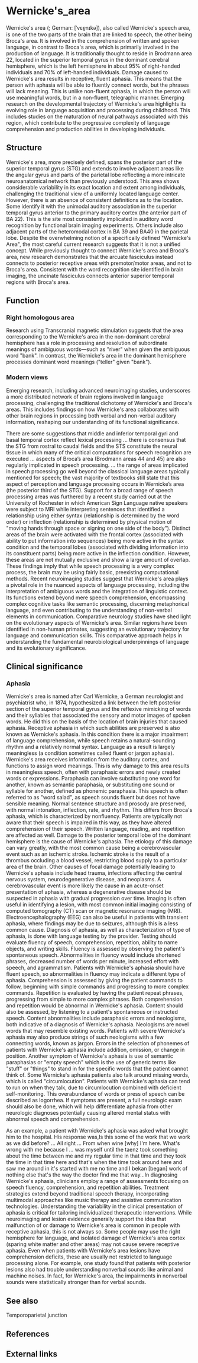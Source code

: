 # Wernicke's_area

Wernicke's area (; German: [ˈvɛɐ̯nɪkə]), also called Wernicke's speech area, is one of the two parts of the brain that are linked to speech, the other being Broca's area. It is involved in the comprehension of written and spoken language, in contrast to Broca's area, which is primarily involved in the production of language. It is traditionally thought to reside in Brodmann area 22, located in the superior temporal gyrus in the dominant cerebral hemisphere, which is the left hemisphere in about 95% of right-handed individuals and 70% of left-handed individuals.
Damage caused to Wernicke's area results in receptive, fluent aphasia. This means that the person with aphasia will be able to fluently connect words, but the phrases will lack meaning. This is unlike non-fluent aphasia, in which the person will use meaningful words, but in a non-fluent, telegraphic manner.
Emerging research on the developmental trajectory of Wernicke's area highlights its evolving role in language acquisition and processing during childhood. This includes studies on the maturation of neural pathways associated with this region, which contribute to the progressive complexity of language comprehension and production abilities in developing individuals.


## Structure

Wernicke's area, more precisely defined, spans the posterior part of the superior temporal gyrus (STG) and extends to involve adjacent areas like the angular gyrus and parts of the parietal lobe reflecting a more intricate neuroanatomical network than previously understood. This area shows considerable variability in its exact location and extent among individuals, challenging the traditional view of a uniformly located language center.
However, there is an absence of consistent definitions as to the location. Some identify it with the unimodal auditory association in the superior temporal gyrus anterior to the primary auditory cortex (the anterior part of BA 22). This is the site most consistently implicated in auditory word recognition by functional brain imaging experiments. Others include also adjacent parts of the heteromodal cortex in BA 39 and BA40 in the parietal lobe. Despite the overwhelming notion of a specifically defined "Wernicke's Area", the most careful current research suggests that it is not a unified concept.
While previously thought to connect Wernicke's area and Broca's area, new research demonstrates that the arcuate fasciculus instead connects to posterior receptive areas with premotor/motor areas, and not to Broca's area. Consistent with the word recognition site identified in brain imaging, the uncinate fasciculus connects anterior superior temporal regions with Broca's area.


## Function



### Right homologous area
Research using Transcranial magnetic stimulation suggests that the area corresponding to the Wernicke's area in the non-dominant cerebral hemisphere has a role in processing and resolution of subordinate meanings of ambiguous words—such as "river" when given the ambiguous word "bank".  In contrast, the Wernicke's area in the dominant hemisphere processes dominant word meanings ("teller" given "bank").


### Modern views
Emerging research, including advanced neuroimaging studies, underscores a more distributed network of brain regions involved in language processing, challenging the traditional dichotomy of Wernicke's and Broca's areas. This includes findings on how Wernicke's area collaborates with other brain regions in processing both verbal and non-verbal auditory information, reshaping our understanding of its functional significance.

There are some suggestions that middle and inferior temporal gyri and basal temporal cortex reflect lexical processing ... there is consensus that the STG from rostral to caudal fields and the STS constitute the neural tissue in which many of the critical computations for speech recognition are executed ... aspects of Broca’s area (Brodmann areas 44 and 45) are also regularly implicated in speech processing.
... the range of areas implicated in speech processing go well beyond the classical language areas typically mentioned for speech; the vast majority of textbooks still state that this aspect of perception and language processing occurs in Wernicke’s area (the posterior third of the STG).
Support for a broad range of speech processing areas was furthered by a recent study carried out at the University of Rochester in which American Sign Language native speakers were subject to MRI while interpreting sentences that identified a relationship using either syntax (relationship is determined by the word order) or inflection (relationship is determined by physical motion of "moving hands through space or signing on one side of the body").  Distinct areas of the brain were activated with the frontal cortex (associated with ability to put information into sequences) being more active in the syntax condition and the temporal lobes (associated with dividing information into its constituent parts) being more active in the inflection condition.  However, these areas are not mutually exclusive and show a large amount of overlap.  These findings imply that while speech processing is a very complex process, the brain may be using fairly basic, preexisting computational methods.
Recent neuroimaging studies suggest that Wernicke's area plays a pivotal role in the nuanced aspects of language processing, including the interpretation of ambiguous words and the integration of linguistic context. Its functions extend beyond mere speech comprehension, encompassing complex cognitive tasks like semantic processing, discerning metaphorical language, and even contributing to the understanding of non-verbal elements in communication.
Comparative neurology studies have shed light on the evolutionary aspects of Wernicke's area. Similar regions have been identified in non-human primates, suggesting an evolutionary trajectory for language and communication skills. This comparative approach helps in understanding the fundamental neurobiological underpinnings of language and its evolutionary significance.


## Clinical significance



### Aphasia
Wernicke's area is named after Carl Wernicke, a German neurologist and psychiatrist who, in 1874, hypothesized a link between the left posterior section of the superior temporal gyrus and the reflexive mimicking of words and their syllables that associated the sensory and motor images of spoken words. He did this on the basis of the location of brain injuries that caused aphasia. Receptive aphasia in which such abilities are preserved is also known as Wernicke's aphasia. In this condition there is a major impairment of language comprehension, while speech retains a natural-sounding rhythm and a relatively normal syntax. Language as a result is largely meaningless (a condition sometimes called fluent or jargon aphasia).
Wernicke's area receives information from the auditory cortex, and functions to assign word meanings. This is why damage to this area results in meaningless speech, often with paraphasic errors and newly created words or expressions. Paraphasia can involve substituting one word for another, known as semantic paraphasia, or substituting one sound or syllable for another, defined as phonemic paraphasia. This speech is often referred to as "word salad", as speech sounds fluent but does not have sensible meaning. Normal sentence structure and prosody are preserved, with normal intonation, inflection, rate, and rhythm. This differs from Broca's aphasia, which is characterized by nonfluency. Patients are typically not aware that their speech is impaired in this way, as they have altered comprehension of their speech. Written language, reading, and repetition are affected as well.
Damage to the posterior temporal lobe of the dominant hemisphere is the cause of Wernicke's aphasia. The etiology of this damage can vary greatly, with the most common cause being a cerebrovascular event such as an ischemic stroke. Ischemic stroke is the result of a thrombus occluding a blood vessel, restricting blood supply to a particular area of the brain. Other causes of focal damage potentially leading to Wernicke's aphasia include head trauma, infections affecting the central nervous system, neurodegenerative disease, and neoplasms. A cerebrovascular event is more likely the cause in an acute-onset presentation of aphasia, whereas a degenerative disease should be suspected in aphasia with gradual progression over time. Imaging is often useful in identifying a lesion, with most common initial imaging consisting of computed tomography (CT) scan or magnetic resonance imaging (MRI). Electroencephalography (EEG) can also be useful in patients with transient aphasia, where findings may be due to seizures, although this is a less common cause.
Diagnosis of aphasia, as well as characterization of type of aphasia, is done with language testing by the provider. Testing should evaluate fluency of speech, comprehension, repetition, ability to name objects, and writing skills. Fluency is assessed by observing the patient's spontaneous speech. Abnormalities in fluency would include shortened phrases, decreased number of words per minute, increased effort with speech, and agrammatism. Patients with Wernicke's aphasia should have fluent speech, so abnormalities in fluency may indicate a different type of aphasia. Comprehension is assessed by giving the patient commands to follow, beginning with simple commands and progressing to more complex commands. Repetition is evaluated by having the patient repeat phrases, progressing from simple to more complex phrases. Both comprehension and repetition would be abnormal in Wernicke's aphasia. Content should also be assessed, by listening to a patient's spontaneous or instructed speech. Content abnormalities include paraphasic errors and neologisms, both indicative of a diagnosis of Wernicke's aphasia.  Neologisms are novel words that may resemble existing words. Patients with severe Wernicke's aphasia may also produce strings of such neologisms with a few connecting words, known as jargon. Errors in the selection of phonemes of patients with Wernicke's aphasia include addition, omission, or change in position. Another symptom of Wernicke's aphasia is use of semantic paraphasias or "empty speech" which is the use of generic terms like "stuff" or "things" to stand in for the specific words that the patient cannot think of. Some Wernicke's aphasia patients also talk around missing words, which is called "circumlocution". Patients with Wernicke's aphasia can tend to run on when they talk, due to circumlocution combined with deficient self-monitoring. This overabundance of words or press of speech can be described as logorrhea. If symptoms are present, a full neurologic exam should also be done, which will help differentiate aphasia from other neurologic diagnoses potentially causing altered mental status with abnormal speech and comprehension.

As an example, a patient with Wernicke's aphasia was asked what brought him to the hospital. His response was,Is this some of the work that we work as we did before? ... All right ... From when wine [why] I'm here. What's wrong with me because I ... was myself until the taenz took something about the time between me and my regular time in that time and they took the time in that time here and that's when the time took around here and saw me around in it's started with me no time and I bekan [began] work of nothing else that's the way the doctor find me that way...In diagnosing Wernicke's aphasia, clinicians employ a range of assessments focusing on speech fluency, comprehension, and repetition abilities. Treatment strategies extend beyond traditional speech therapy, incorporating multimodal approaches like music therapy and assistive communication technologies. Understanding the variability in the clinical presentation of aphasia is critical for tailoring individualized therapeutic interventions.
While neuroimaging and lesion evidence generally support the idea that malfunction of or damage to Wernicke's area is common in people with receptive aphasia, this is not always so. Some people may use the right hemisphere for language, and isolated damage of Wernicke's area cortex (sparing white matter and other areas) may not cause severe receptive aphasia. Even when patients with Wernicke's area lesions have comprehension deficits, these are usually not restricted to language processing alone. For example, one study found that patients with posterior lesions also had trouble understanding nonverbal sounds like animal and machine noises. In fact, for Wernicke's area, the impairments in nonverbal sounds were statistically stronger than for verbal sounds.


## See also

Temporoparietal junction


## References



## External links

